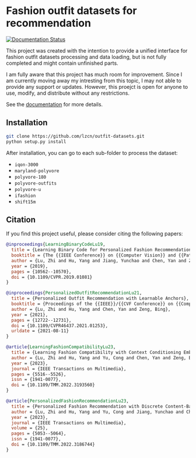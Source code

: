 # Fashion outfit datasets for recommendation

[![Documentation Status](https://readthedocs.org/projects/outfit-datasets/badge/?version=latest)](https://outfit-datasets.readthedocs.io/en/latest/?badge=latest)

This project was created with the intention to provide a unified interface for fashion outfit datasets processing and data loading, but is not fully completed and might contain unfinished parts.

I am fully aware that this project has much room for improvement. Since I am currently moving away my intresting from this topic, I may not able to provide any support or updates. However, this proejct is open for anyone to use, modify, and distribute without any restrictions.

See the [documentation](https://outfit-datasets.readthedocs.io/en/latest/) for more details.

## Installation

```bash
git clone https://github.com/lzcn/outfit-datasets.git
python setup.py install
```

After installation, you can go to each sub-folder to process the dataset:
   - `iqon-3000`
   - `maryland-polyvore`
   - `polyvore-180`
   - `polyvore-outfits`
   - `polyvore-u`
   - `ifashion`
   - `shift15m`


## Citation

If you find this project useful, please consider citing the following papers:

```bibtex
@inproceedings{LearningBinaryCodeLu19,
  title = {Learning Binary Code for Personalized Fashion Recommendation},
  booktitle = {The {{IEEE Conference}} on {{Computer Vision}} and {{Pattern Recognition}} ({{CVPR}})},
  author = {Lu, Zhi and Hu, Yang and Jiang, Yunchao and Chen, Yan and Zeng, Bing},
  year = {2019},
  pages = {10562--10570},
  doi = {10.1109/CVPR.2019.01081}
}

@inproceedings{PersonalizedOutfitRecommendationLu21,
  title = {Personalized Outfit Recommendation with Learnable Anchors},
  booktitle = {Proceedings of the {{IEEE}}/{{CVF Conference}} on {{Computer Vision}} and {{Pattern Recognition}}},
  author = {Lu, Zhi and Hu, Yang and Chen, Yan and Zeng, Bing},
  year = {2021},
  pages = {12722--12731},
  doi = {10.1109/CVPR46437.2021.01253},
  urldate = {2021-08-11}
}

@article{LearningFashionCompatibilityLu23,
  title = {Learning Fashion Compatibility with Context Conditioning Embedding},
  author = {Lu, Zhi and Hu, Yang and Yu, Cong and Chen, Yan and Zeng, Bing},
  year = {2023},
  journal = {IEEE Transactions on Multimedia},
  pages = {5516--5526},
  issn = {1941-0077},
  doi = {10.1109/TMM.2022.3193560}
}

@article{PersonalizedFashionRecommendationLu23,
  title = {Personalized Fashion Recommendation with Discrete Content-Based Tensor Factorization},
  author = {Lu, Zhi and Hu, Yang and Yu, Cong and Jiang, Yunchao and Chen, Yan and Zeng, Bing},
  year = {2023},
  journal = {IEEE Transactions on Multimedia},
  volume = {25},
  pages = {5053--5064},
  issn = {1941-0077},
  doi = {10.1109/TMM.2022.3186744}
}
```